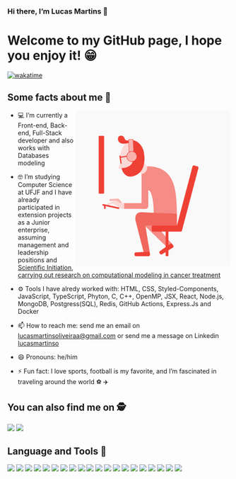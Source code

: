 ### Hi there, I’m Lucas Martins 👋 

# Welcome to my GitHub page, I hope you enjoy it! 😁 

[![wakatime](https://wakatime.com/badge/user/05fd8950-25a0-4e76-9b4d-9998fc4f063f.svg)](https://wakatime.com/@05fd8950-25a0-4e76-9b4d-9998fc4f063f)

## Some facts about me 💬 

<img align="right" alt="gif" src="https://github.com/lucasmartinso/lucasmartinso/blob/main/Bm7L.gif" width="350" height="350" />

- 💻 I’m currently a Front-end, Back-end, Full-Stack developer and also works with Databases modeling

- 🤓 I’m studying Computer Science at UFJF and I have already participated in extension projects as a Junior enterprise, assuming management and leadership positions and [Scientific Initiation, carrying out research on
computational modeling in cancer treatment](https://github.com/lucasmartinso/IC)

- ⚙️ Tools I have alredy worked with: HTML, CSS, Styled-Components, JavaScript, TypeScript, Phyton, C, C++, OpenMP, JSX, React, Node.js, MongoDB, Postgress(SQL), Redis, GitHub Actions, Express.Js and Docker

- 📫 How to reach me: send me an email on lucasmartinsoliveiraa@gmail.com or send me a message on Linkedin [ lucasmartinso  ]( https://www.linkedin.com/in/lucas-martins-8891bb)

- 😄 Pronouns: he/him 

- ⚡ Fun fact: I love sports, football is my favorite, and I’m fascinated in traveling around the world  ⚽ ✈️

## You can also find me on 🕵️
[<img src="https://img.shields.io/badge/LinkedIn-0077B5?style=for-the-badge&logo=linkedin&logoColor=white" >](https://www.linkedin.com/in/lucas-martins-8891bb212/) [<img src="https://img.shields.io/badge/Gmail-D14836?style=for-the-badge&logo=gmail&logoColor=white" >](mailto:lucasmartinsoliveiraa@gmail.com)

## Language and Tools 🧰
<p align="flex-start">
  <img src="https://img.shields.io/badge/html5-%23E34F26.svg?style=for-the-badge&logo=html5&logoColor=white" style="margin-bottom: 4px;" height="30px">
  <img src="https://img.shields.io/badge/css3-%231572B6.svg?style=for-the-badge&logo=css3&logoColor=white" style="margin-bottom: 4px;" height="30px">
  <img src="https://img.shields.io/badge/Linux-FCC624?style=for-the-badge&logo=linux&logoColor=black" style="margin-bottom: 4px;" height="30px">
  <img src="https://img.shields.io/badge/react-%2320232a.svg?style=for-the-badge&logo=react&logoColor=%2361DAFB" style="margin-bottom: 4px;" height="30px">
  <img src="https://img.shields.io/badge/node.js-6DA55F?style=for-the-badge&logo=node.js&logoColor=white" style="margin-bottom: 4px;" height="30px">
   <img src="https://img.shields.io/badge/PostgreSQL-316192?style=for-the-badge&logo=postgresql&logoColor=white" style="margin-bottom: 4px;" height="30px">
  <img src="https://img.shields.io/badge/MongoDB-4EA94B?style=for-the-badge&logo=mongodb&logoColor=white" style="margin-bottom: 4px;" height="30px">
  <img src="https://img.shields.io/badge/javascript-%23323330.svg?style=for-the-badge&logo=javascript&logoColor=%23F7DF1E" style="margin-bottom: 4px;" height="30px">
  <img src="https://img.shields.io/badge/typescript-%23007ACC.svg?style=for-the-badge&logo=typescript&logoColor=white" style="margin-bottom: 4px;" height="30px">
  <img src="https://img.shields.io/badge/Figma-F24E1E?style=for-the-badge&logo=figma&logoColor=white" style="margin-bottom: 4px;" height="30px">
  <img src="https://img.shields.io/badge/Docker-2496ED?style=flat-square&logo=Docker&logoColor=white" style="margin-bottom: 4px;" height="30px"> 
  <img src="https://img.shields.io/badge/redis-%23DD0031.svg?&style=for-the-badge&logo=redis&logoColor=white" style="margin-bottom: 4px;" height="30px"> 
  <img src="https://img.shields.io/badge/-cypress-%23E5E5E5?style=for-the-badge&logo=cypress&logoColor=058a5e" style="margin-bottom: 4px;" height="30px"> 
  <img src="https://img.shields.io/badge/github%20actions-%232671E5.svg?style=for-the-badge&logo=githubactions&logoColor=white" style="margin-bottom: 4px;" height="30px"> 
  <img src="https://img.shields.io/badge/git-%23F05033.svg?style=for-the-badge&logo=git&logoColor=white" style="margin-bottom: 4px;" height="30px"> 
  <img src="https://img.shields.io/badge/styled--components-DB7093?style=for-the-badge&logo=styled-components&logoColor=white" style="margin-bottom: 4px;" height="30px"> 
  <img src="https://img.shields.io/badge/express.js-%23404d59.svg?style=for-the-badge&logo=express&logoColor=%2361DAFB" style="margin-bottom: 4px;" height="30px">
  <img src="https://img.shields.io/badge/c-%2300599C.svg?style=for-the-badge&logo=c&logoColor=white" style="margin-bottom: 4px;" height="30px"> 
  <img src="https://img.shields.io/badge/python-3670A0?style=for-the-badge&logo=python&logoColor=ffdd54" style="margin-bottom: 4px;" height="30px"> 
  <img src="https://img.shields.io/badge/c++-%2300599C.svg?style=for-the-badge&logo=c%2B%2B&logoColor=white" style="margin-bottom: 4px;" height="30px">
</p> 

<div align="center"> 



</div>  
